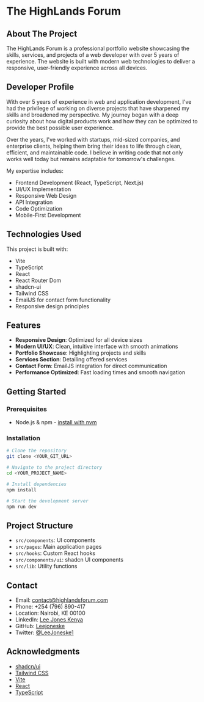 
# The HighLands Forum

## About The Project

The HighLands Forum is a professional portfolio website showcasing the skills, services, and projects of a web developer with over 5 years of experience. The website is built with modern web technologies to deliver a responsive, user-friendly experience across all devices.

## Developer Profile

With over 5 years of experience in web and application development, I've had the privilege of working on diverse projects that have sharpened my skills and broadened my perspective. My journey began with a deep curiosity about how digital products work and how they can be optimized to provide the best possible user experience.

Over the years, I've worked with startups, mid-sized companies, and enterprise clients, helping them bring their ideas to life through clean, efficient, and maintainable code. I believe in writing code that not only works well today but remains adaptable for tomorrow's challenges.

My expertise includes:

- Frontend Development (React, TypeScript, Next.js)
- UI/UX Implementation
- Responsive Web Design
- API Integration
- Code Optimization
- Mobile-First Development

## Technologies Used

This project is built with:

- Vite
- TypeScript
- React
- React Router Dom
- shadcn-ui
- Tailwind CSS
- EmailJS for contact form functionality
- Responsive design principles

## Features

- **Responsive Design**: Optimized for all device sizes
- **Modern UI/UX**: Clean, intuitive interface with smooth animations
- **Portfolio Showcase**: Highlighting projects and skills
- **Services Section**: Detailing offered services
- **Contact Form**: EmailJS integration for direct communication
- **Performance Optimized**: Fast loading times and smooth navigation

## Getting Started

### Prerequisites

- Node.js & npm - [install with nvm](https://github.com/nvm-sh/nvm#installing-and-updating)

### Installation

```sh
# Clone the repository
git clone <YOUR_GIT_URL>

# Navigate to the project directory
cd <YOUR_PROJECT_NAME>

# Install dependencies
npm install

# Start the development server
npm run dev
```

## Project Structure

- `src/components`: UI components 
- `src/pages`: Main application pages
- `src/hooks`: Custom React hooks
- `src/components/ui`: shadcn UI components
- `src/lib`: Utility functions

## Contact

- Email: contact@highlandsforum.com
- Phone: +254 (796) 890-417
- Location: Nairobi, KE 00100
- LinkedIn: [Lee Jones Kenya](https://www.linkedin.com/in/lee-jones-kenya-630a00347)
- GitHub: [Leejoneske](https://github.com/Leejoneske)
- Twitter: [@LeeJoneske1](https://x.com/LeeJoneske1)

## Acknowledgments

- [shadcn/ui](https://ui.shadcn.com/)
- [Tailwind CSS](https://tailwindcss.com/)
- [Vite](https://vitejs.dev/)
- [React](https://react.dev/)
- [TypeScript](https://www.typescriptlang.org/)

